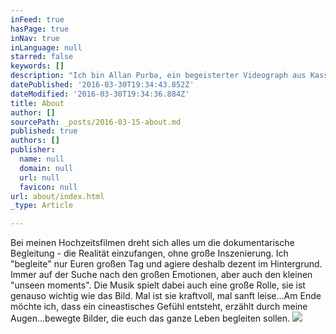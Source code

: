 ```yaml
---
inFeed: true
hasPage: true
inNav: true
inLanguage: null
starred: false
keywords: []
description: "Ich bin Allan Purba, ein begeisterter Videograph aus Kassel. Bei meinen Hochzeitsfilmen dreht sich alles um die dokumentarische Begleitung - \_ \_ \_ \_dabei die Realität einzufangen, ohne große Inszenierung. Ich \"begleite\" nur Euren großen Tag und agiere deshalb dezent im Hintergrund. Immer auf der Suche nach den großen Emotionen, aber auch den kleinen \"unseen moments\". Die Musik spielt dabei auch eine große Rolle, sie ist genauso wichtig wie das Bild. Mal ist sie kraftvoll, mal sanft leise...Am Ende möchte ich, dass ein cineastisches Gefühl entsteht, erzählt durch meine Augen...bewegte Bilder, die euch das ganze Leben begleiten sollen."
datePublished: '2016-03-30T19:34:43.852Z'
dateModified: '2016-03-30T19:34:36.884Z'
title: About
author: []
sourcePath: _posts/2016-03-15-about.md
published: true
authors: []
publisher:
  name: null
  domain: null
  url: null
  favicon: null
url: about/index.html
_type: Article

---
```

Bei meinen Hochzeitsfilmen dreht sich alles um die dokumentarische Begleitung - die Realität einzufangen, ohne große Inszenierung. Ich "begleite" nur Euren großen Tag und agiere deshalb dezent im Hintergrund. Immer auf der Suche nach den großen Emotionen, aber auch den kleinen "unseen moments". Die Musik spielt dabei auch eine große Rolle, sie ist genauso wichtig wie das Bild. Mal ist sie kraftvoll, mal sanft leise...Am Ende möchte ich, dass ein cineastisches Gefühl entsteht, erzählt durch meine Augen...bewegte Bilder, die euch das ganze Leben begleiten sollen.
![](https://s3-us-west-2.amazonaws.com/the-grid-img/p/4a92e8df30c8b3f9035d0bb1fab3f43588576a2e.jpg)